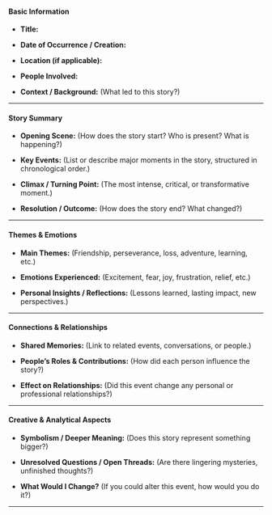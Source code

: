 
#### **Basic Information**

- **Title:**
    
- **Date of Occurrence / Creation:**
    
- **Location (if applicable):**
    
- **People Involved:**
    
- **Context / Background:** (What led to this story?)
    

---

#### **Story Summary**

- **Opening Scene:** (How does the story start? Who is present? What is happening?)
    
- **Key Events:** (List or describe major moments in the story, structured in chronological order.)
    
- **Climax / Turning Point:** (The most intense, critical, or transformative moment.)
    
- **Resolution / Outcome:** (How does the story end? What changed?)
    

---

#### **Themes & Emotions**

- **Main Themes:** (Friendship, perseverance, loss, adventure, learning, etc.)
    
- **Emotions Experienced:** (Excitement, fear, joy, frustration, relief, etc.)
    
- **Personal Insights / Reflections:** (Lessons learned, lasting impact, new perspectives.)
    

---

#### **Connections & Relationships**

- **Shared Memories:** (Link to related events, conversations, or people.)
    
- **People’s Roles & Contributions:** (How did each person influence the story?)
    
- **Effect on Relationships:** (Did this event change any personal or professional relationships?)
    

---

#### **Creative & Analytical Aspects**

- **Symbolism / Deeper Meaning:** (Does this story represent something bigger?)
    
- **Unresolved Questions / Open Threads:** (Are there lingering mysteries, unfinished thoughts?)
    
- **What Would I Change?** (If you could alter this event, how would you do it?)
    

---
    